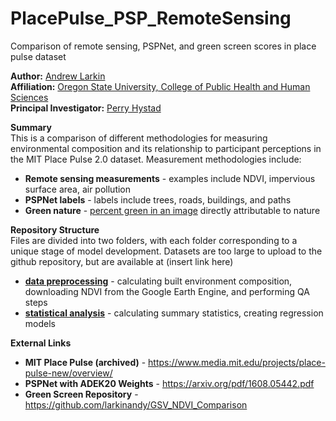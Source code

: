 #  PlacePulse_PSP_RemoteSensing
 Comparison of remote sensing, PSPNet, and green screen scores in place pulse dataset

**Author:** [Andrew Larkin](https://www.linkedin.com/in/andrew-larkin-525ba3b5/) <br>
**Affiliation:** [Oregon State University, College of Public Health and Human Sciences](https://health.oregonstate.edu/) <br>
**Principal Investigator:** [Perry Hystad](https://health.oregonstate.edu/people/perry-hystad) <br>

**Summary** <br>
This is a comparison of different methodologies for measuring environmental composition and its relationship to participant perceptions in the MIT Place Pulse 2.0 dataset.  Measurement methodologies include:

- **Remote sensing measurements** - examples include NDVI, impervious surface area, air pollution
- **PSPNet labels** - labels include trees, roads, buildings, and paths
- **Green nature** - [percent green in an image](https://github.com/larkinandy/GSV_NDVI_Comparison) directly attributable to nature

**Repository Structure** <br>
Files are divided into two folders, with each folder corresponding to a unique stage of model development.  Datasets are too large to upload to the github repository, but are available at (insert link here)

- **[data preprocessing](./preprocessing)** - calculating built environment composition, downloading NDVI from the Google Earth Engine, and performing QA steps
- **[statistical analysis](./statistics)** - calculating summary statistics, creating regression models 

**External Links**
- **MIT Place Pulse (archived)** - https://www.media.mit.edu/projects/place-pulse-new/overview/
- **PSPNet with ADEK20 Weights** - https://arxiv.org/pdf/1608.05442.pdf
- **Green Screen Repository** - https://github.com/larkinandy/GSV_NDVI_Comparison
